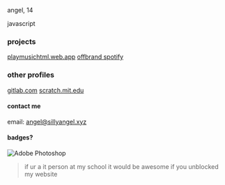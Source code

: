 angel, 14

javascript

### projects
[playmusichtml.web.app](https://playmusichtml.web.app/) 
[offbrand spotify](https://github.com/sillyangel/project-still)

### other profiles
[gitlab.com](https://gitlab.com/sillyangel)
[scratch.mit.edu](https://scratch.mit.edu/users/sillyangel3/)

#### contact me
email: angel@sillyangel.xyz

#### badges?
![Adobe Photoshop](https://img.shields.io/badge/adobe%20photoshop-%2331A8FF.svg?style=for-the-badge&logo=adobe%20photoshop&logoColor=white)


> if ur a it person at my school it would be awesome if you unblocked my website 
